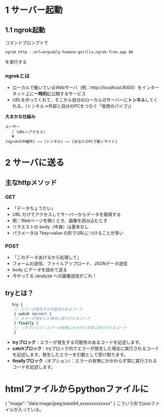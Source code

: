 # 1 サーバー起動
## 1.1 ngrok起動
コマンドプロンプトで

```
ngrok http --url=arguably-humane-gorilla.ngrok-free.app 80
```
を実行する
### ngrokとは
+ ローカルで動いているWebサーバ（例：http://localhost:8000）をインターネット上に**一時的に**公開するサービス
+ URLを作ってくれて、そこから自分のローカルのサーバーに**トンネル**してくれる。(トンネル→外部と自分のPCをつなぐ「仮想のパイプ」)

**大まかな仕組み**
```
ユーザー
   │ (URLへアクセス)
   ▼
[ngrokの中継所] ←→ (トンネル) ←→ [あなたのPCで動くサイト]
```

# 2 サーバに送る
## 主なhttpメソッド
### GET
+ 「データちょうだい」
+ URL だけでアクセスしてサーバーからデータを取得する
+ 例：Webページを開くとき、画像を読み込むとき
+ リクエストの body（中身）は基本なし
+ パラメータは ?key=value の形でURLにつけることが多い

### POST
+ 「このデータあげるから処理して」
+ フォームの送信、ファイルアップロード、JSONデータ送信
+ body にデータを詰めて送る
+ 今やってる /analyze への画像送信がこれ！



## tryとは？
```JavaScript
   try {
    // エラーが発生する可能性のあるコード
    } catch (error) {
    // エラーが発生した場合に実行されるコード
    } finally {
    // （オプション）エラーの有無にかかわらず常に実行されるコード 
    }
```

+ **tryブロック**：エラーが発生する可能性のあるコードを記述します。
+ **catchブロック**：tryブロック内でエラーが発生した場合に実行されるコードを記述します。発生したエラーを引数として受け取ります。
+ **finallyブロック**（オプション）：エラーの有無にかかわらず常に実行されるコードを記述します。


# htmlファイルからpythonファイルに
{ "image": "data:image/jpeg;base64,xxxxxxxxxxxxx" }
こういう形でjsonファイルが入っている。